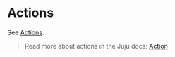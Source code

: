 # Actions

See [Actions](https://charmhub.io/wazuh-server/actions).

> Read more about actions in the Juju docs: [Action](https://juju.is/docs/juju/action)
